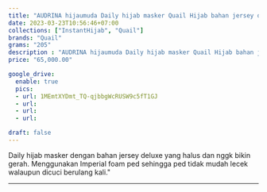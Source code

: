 ```yaml
---
title: "AUDRINA hijaumuda Daily hijab masker Quail Hijab bahan jersey deluxe"
date: 2023-03-23T10:56:46+07:00
collections: ["InstantHijab", "Quail"]
brands: "Quail"
grams: "205"
description : "AUDRINA hijaumuda Daily hijab masker Quail Hijab bahan jersey deluxe"
price: "65,000.00"

google_drive:
  enable: true
  pics:
  - url: 1MEmtXYDmt_TQ-qjbbgWcRUSW9c5fT1GJ
  - url: 
  - url: 
  - url: 

draft: false
---
```


Daily hijab masker dengan bahan jersey deluxe yang halus dan nggk bikin gerah. Menggunakan Imperial foam ped sehingga ped tidak mudah lecek walaupun dicuci berulang kali."

----------    
 
